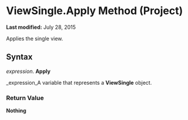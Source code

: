 
# ViewSingle.Apply Method (Project)

 **Last modified:** July 28, 2015

Applies the single view.

## Syntax

 _expression_. **Apply**

 _expression_A variable that represents a  **ViewSingle** object.


### Return Value

 **Nothing**

